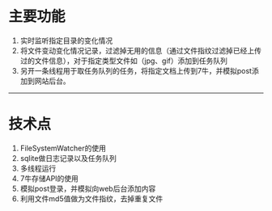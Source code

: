 # 主要功能
1. 实时监听指定目录的变化情况
2. 将文件变动变化情况记录，过滤掉无用的信息（通过文件指纹过滤掉已经上传过的文件信息），对于指定类型文件如（jpg、gif）添加到任务队列
3. 另开一条线程用于取任务队列的任务，将指定文档上传到7牛，并模拟post添加到网站后台。

---
# 技术点
1. FileSystemWatcher的使用
2. sqlite做日志记录以及任务队列
3. 多线程运行
4. 7牛存储API的使用
5. 模拟post登录，并模拟向web后台添加内容
6. 利用文件md5值做为文件指纹，去掉重复文件
